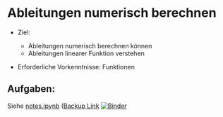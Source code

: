 # Ableitungen numerisch berechnen

- Ziel:
    - Ableitungen numerisch berechnen können
    - Ableitungen linearer Funktion verstehen

- Erforderliche Vorkenntnisse: Funktionen

## Aufgaben:

  Siehe [notes.ipynb](notes.ipynb) ([Backup Link](https://nbviewer.jupyter.org/github/fangohr/jrg/blob/master/F03-ableitung/notes.ipynb) 
  [![Binder](https://mybinder.org/badge_logo.svg)](https://mybinder.org/v2/gh/fangohr/jrg/master?filepath=F03-ableitung/notes.ipynb)
  
  


